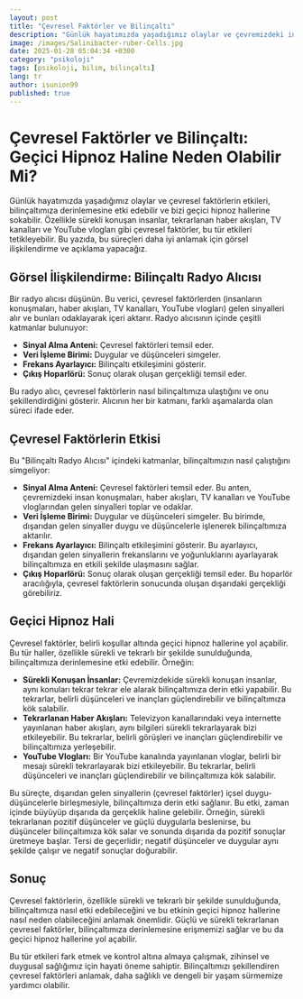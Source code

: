 ```yaml
---
layout: post
title: "Çevresel Faktörler ve Bilinçaltı"
description: "Günlük hayatımızda yaşadığımız olaylar ve çevremizdeki insanların etkileri, bilinçaltımıza derinlemesine etki edebilir ve bizi geçici hipnoz hallerine sokabilir."
image: /images/Salinibacter-ruber-Cells.jpg
date: 2025-01-28 05:04:34 +0300
category: "psikoloji"
tags: [psikoloji, bilim, bilinçaltı]
lang: tr
author: isunion99
published: true
---
```



# **Çevresel Faktörler ve Bilinçaltı: Geçici Hipnoz Haline Neden Olabilir Mi?**

Günlük hayatımızda yaşadığımız olaylar ve çevresel faktörlerin etkileri, bilinçaltımıza derinlemesine etki edebilir ve bizi geçici hipnoz hallerine sokabilir. Özellikle sürekli konuşan insanlar, tekrarlanan haber akışları, TV kanalları ve YouTube vlogları gibi çevresel faktörler, bu tür etkileri tetikleyebilir. Bu yazıda, bu süreçleri daha iyi anlamak için görsel ilişkilendirme ve açıklama yapacağız.

## Görsel İlişkilendirme: Bilinçaltı Radyo Alıcısı

Bir radyo alıcısı düşünün. Bu verici, çevresel faktörlerden (insanların konuşmaları, haber akışları, TV kanalları, YouTube vlogları) gelen sinyalleri alır ve bunları odaklayarak içeri aktarır. Radyo alıcısının içinde çeşitli katmanlar bulunuyor:

- **Sinyal Alma Anteni:** Çevresel faktörleri temsil eder.
- **Veri İşleme Birimi:** Duygular ve düşünceleri simgeler.
- **Frekans Ayarlayıcı:** Bilinçaltı etkileşimini gösterir.
- **Çıkış Hoparlörü:** Sonuç olarak oluşan gerçekliği temsil eder.

Bu radyo alıcı, çevresel faktörlerin nasıl bilinçaltımıza ulaştığını ve onu şekillendirdiğini gösterir. Alıcının her bir katmanı, farklı aşamalarda olan süreci ifade eder.

## Çevresel Faktörlerin Etkisi

Bu "Bilinçaltı Radyo Alıcısı" içindeki katmanlar, bilinçaltımızın nasıl çalıştığını simgeliyor:

- **Sinyal Alma Anteni:** Çevresel faktörleri temsil eder. Bu anten, çevremizdeki insan konuşmaları, haber akışları, TV kanalları ve YouTube vloglarından gelen sinyalleri toplar ve odaklar.
- **Veri İşleme Birimi:** Duygular ve düşünceleri simgeler. Bu birimde, dışarıdan gelen sinyaller duygu ve düşüncelerle işlenerek bilinçaltımıza aktarılır.
- **Frekans Ayarlayıcı:** Bilinçaltı etkileşimini gösterir. Bu ayarlayıcı, dışarıdan gelen sinyallerin frekanslarını ve yoğunluklarını ayarlayarak bilinçaltımıza en etkili şekilde ulaşmasını sağlar.
- **Çıkış Hoparlörü:** Sonuç olarak oluşan gerçekliği temsil eder. Bu hoparlör aracılığıyla, çevresel faktörlerin sonucunda oluşan dışarıdaki gerçekliği görebiliriz.

## Geçici Hipnoz Hali

Çevresel faktörler, belirli koşullar altında geçici hipnoz hallerine yol açabilir. Bu tür haller, özellikle sürekli ve tekrarlı bir şekilde sunulduğunda, bilinçaltımıza derinlemesine etki edebilir. Örneğin:

- **Sürekli Konuşan İnsanlar:** Çevremizdekide sürekli konuşan insanlar, aynı konuları tekrar tekrar ele alarak bilinçaltımıza derin etki yapabilir. Bu tekrarlar, belirli düşünceleri ve inançları güçlendirebilir ve bilinçaltımıza kök salabilir.
- **Tekrarlanan Haber Akışları:** Televizyon kanallarındaki veya internette yayınlanan haber akışları, aynı bilgileri sürekli tekrarlayarak bizi etkileyebilir. Bu tekrarlar, belirli görüşleri ve inançları güçlendirebilir ve bilinçaltımıza yerleşebilir.
- **YouTube Vlogları:** Bir YouTube kanalında yayınlanan vloglar, belirli bir mesajı sürekli tekrarlayarak bizi etkileyebilir. Bu tekrarlar, belirli düşünceleri ve inançları güçlendirebilir ve bilinçaltımıza kök salabilir.

Bu süreçte, dışarıdan gelen sinyallerin (çevresel faktörler) içsel duygu-düşüncelerle birleşmesiyle, bilinçaltımıza derin etki sağlanır. Bu etki, zaman içinde büyüyüp dışarıda da gerçeklik haline gelebilir. Örneğin, sürekli tekrarlanan pozitif düşünceler ve güçlü duygularla beslenirse, bu düşünceler bilinçaltımıza kök salar ve sonunda dışarıda da pozitif sonuçlar üretmeye başlar. Tersi de geçerlidir; negatif düşünceler ve duygular aynı şekilde çalışır ve negatif sonuçlar doğurabilir.

## Sonuç

Çevresel faktörlerin, özellikle sürekli ve tekrarlı bir şekilde sunulduğunda, bilinçaltımıza nasıl etki edebileceğini ve bu etkinin geçici hipnoz hallerine nasıl neden olabileceğini anlamak önemlidir. Güçlü ve sürekli tekrarlanan çevresel faktörler, bilinçaltımıza derinlemesine erişmemizi sağlar ve bu da geçici hipnoz hallerine yol açabilir. 

Bu tür etkileri fark etmek ve kontrol altına almaya çalışmak, zihinsel ve duygusal sağlığımız için hayati öneme sahiptir. Bilinçaltımızı şekillendiren çevresel faktörleri anlamak, daha sağlıklı ve dengeli bir yaşam sürmemize yardımcı olabilir.
